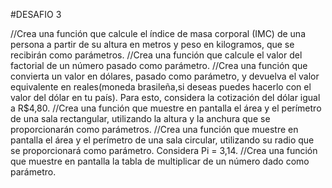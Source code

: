 #DESAFIO 3

//Crea una función que calcule el índice de masa corporal (IMC) de una persona a partir de su altura en metros y peso en kilogramos, que se recibirán como parámetros.
//Crea una función que calcule el valor del factorial de un número pasado como parámetro.
//Crea una función que convierta un valor en dólares, pasado como parámetro, y devuelva el valor equivalente en reales(moneda brasileña,si deseas puedes hacerlo con el valor del dólar en tu país). Para esto, considera la cotización del dólar igual a R$4,80.
//Crea una función que muestre en pantalla el área y el perímetro de una sala rectangular, utilizando la altura y la anchura que se proporcionarán como parámetros.
//Crea una función que muestre en pantalla el área y el perímetro de una sala circular, utilizando su radio que se proporcionará como parámetro. Considera Pi = 3,14.
//Crea una función que muestre en pantalla la tabla de multiplicar de un número dado como parámetro.
